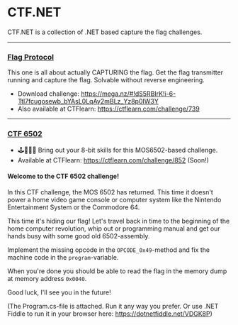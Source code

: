 # CTF.NET

CTF.NET is a collection of .NET based capture the flag challenges.

---

### [Flag Protocol](FlagProtocol)

This one is all about actually CAPTURING the flag. Get the flag transmitter running and capture the flag. Solvable without reverse engineering.

* Download challenge: https://mega.nz/#!dS5RBIrK!i-6-Ttl7fcugosewb_bYAsL0LqAy2mBLz_Yz8p0IW3Y
* Also available at CTFlearn: https://ctflearn.com/challenge/739

---

### [CTF 6502](CTF6502)

* 🕹👨🏻‍💻 Bring out your 8-bit skills for this MOS6502-based challenge.
* Available at CTFlearn: https://ctflearn.com/challenge/852 (Soon!)

#### Welcome to the CTF 6502 challenge!
In this CTF challenge, the MOS 6502 has returned. This time it doesn't power a home video game console or computer system like the Nintendo Entertainment System or the Commodore 64.

This time it's hiding our flag! Let's travel back in time to the beginning of the home computer revolution, whip out or programming manual and get our hands busy with some good old 6502-assembly.

Implement the missing opcode in the `OPCODE_0x49`-method and fix the machine code in the `program`-variable.

When you're done you should be able to read the flag in the memory dump at memory address `0x0040`.

Good luck, I'll see you in the future!

(The Program.cs-file is attached. Run it any way you prefer. Or use .NET Fiddle to run it in your browser here: https://dotnetfiddle.net/VDGK8P)
